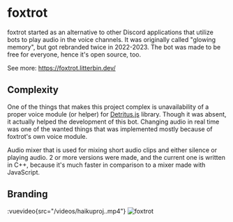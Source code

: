 # foxtrot
foxtrot started as an alternative to other Discord applications that utilize bots
to play audio in the voice channels. It was originally called "glowing memory",
but got rebranded twice in 2022-2023. The bot was made to be free for everyone,
hence it's open source, too.

See more: https://foxtrot.litterbin.dev/

## Complexity
One of the things that makes this project complex is unavailability of a proper
voice module (or helper) for [Detritus.js](https://github.com/detritusjs/client/)
library. Though it was absent, it actually helped the development of this bot.
Changing audio in real time was one of the wanted things that was implemented
mostly because of foxtrot's own voice module.

Audio mixer that is used for mixing short audio clips and either silence or playing
audio. 2 or more versions were made, and the current one is written in C++, because
it's much faster in comparison to a mixer made with JavaScript.

## Branding
:vuevideo{src="/videos/haikuproj..mp4"}
![foxtrot](/images/abstract.png)